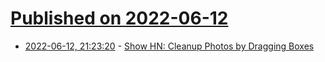 # [Published on 2022-06-12](index.md)

* [2022-06-12, 21:23:20](https://news.ycombinator.com/item?id=31718416) - [Show HN: Cleanup Photos by Dragging Boxes](https://cleanupphotos.com)
